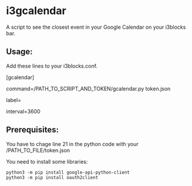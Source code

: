 # i3gcalendar

A script to see the closest event in your Google Calendar on your i3blocks bar.

## Usage:

Add these lines to your i3blocks.conf.

[gcalendar]

command=/PATH_TO_SCRIPT_AND_TOKEN/gcalendar.py token.json

label=

interval=3600

## Prerequisites:

You have to chage line 21 in the python code with your /PATH_TO_FILE/token.json

You need to install some libraries:

```
python3 -m pip install google-api-python-client
python3 -m pip install oauth2client

```


